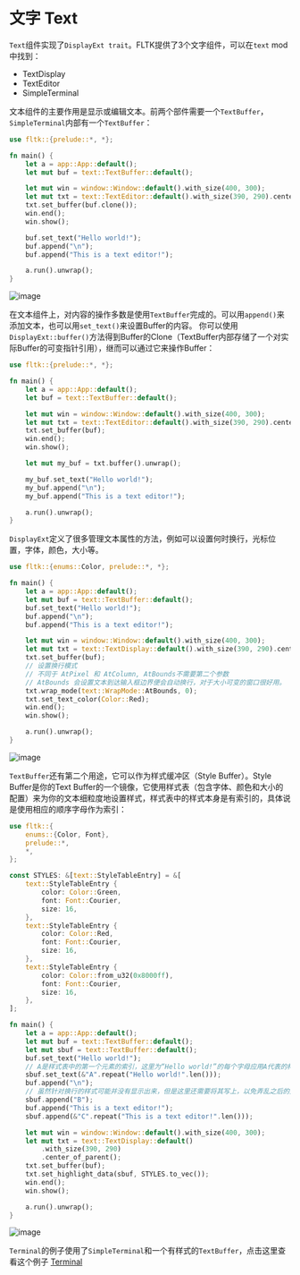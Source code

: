 # 文字 Text

`Text`组件实现了`DisplayExt trait`。FLTK提供了3个文字组件，可以在`text` mod中找到：
- TextDisplay
- TextEditor
- SimpleTerminal

文本组件的主要作用是显示或编辑文本。前两个部件需要一个`TextBuffer`，`SimpleTerminal`内部有一个`TextBuffer`：
```rust
use fltk::{prelude::*, *};

fn main() {
    let a = app::App::default();
    let mut buf = text::TextBuffer::default();

    let mut win = window::Window::default().with_size(400, 300);
    let mut txt = text::TextEditor::default().with_size(390, 290).center_of_parent();
    txt.set_buffer(buf.clone());
    win.end();
    win.show();

    buf.set_text("Hello world!");
    buf.append("\n");
    buf.append("This is a text editor!");

    a.run().unwrap();
}
```

![image](https://user-images.githubusercontent.com/37966791/145727101-175fe355-1383-4789-ae40-2945ef0c63e2.png)

在文本组件上，对内容的操作多数是使用`TextBuffer`完成的。可以用`append()`来添加文本，也可以用`set_text()`来设置Buffer的内容。
你可以使用`DisplayExt::buffer()`方法得到Buffer的Clone（TextBuffer内部存储了一个对实际Buffer的可变指针引用），继而可以通过它来操作Buffer：

```rust
use fltk::{prelude::*, *};

fn main() {
    let a = app::App::default();
    let buf = text::TextBuffer::default();

    let mut win = window::Window::default().with_size(400, 300);
    let mut txt = text::TextEditor::default().with_size(390, 290).center_of_parent();
    txt.set_buffer(buf);
    win.end();
    win.show();

    let mut my_buf = txt.buffer().unwrap();

    my_buf.set_text("Hello world!");
    my_buf.append("\n");
    my_buf.append("This is a text editor!");

    a.run().unwrap();
}
```

`DisplayExt`定义了很多管理文本属性的方法，例如可以设置何时换行，光标位置，字体，颜色，大小等。
```rust
use fltk::{enums::Color, prelude::*, *};

fn main() {
    let a = app::App::default();
    let mut buf = text::TextBuffer::default();
    buf.set_text("Hello world!");
    buf.append("\n");
    buf.append("This is a text editor!");

    let mut win = window::Window::default().with_size(400, 300);
    let mut txt = text::TextDisplay::default().with_size(390, 290).center_of_parent();
    txt.set_buffer(buf);
    // 设置换行模式
    // 不同于 AtPixel 和 AtColumn, AtBounds不需要第二个参数
    // AtBounds 会设置文本到达输入框边界便会自动换行，对于大小可变的窗口很好用。
    txt.wrap_mode(text::WrapMode::AtBounds, 0);
    txt.set_text_color(Color::Red);
    win.end();
    win.show();

    a.run().unwrap();
}
```

![image](https://user-images.githubusercontent.com/37966791/145727121-8396c77e-836d-4406-abd1-92af32ff7242.png)

`TextBuffer`还有第二个用途，它可以作为样式缓冲区（Style Buffer）。Style Buffer是你的Text Buffer的一个镜像，它使用样式表（包含字体、颜色和大小的配置）来为你的文本细粒度地设置样式，样式表中的样式本身是有索引的，具体说是使用相应的顺序字母作为索引：
```rust
use fltk::{
    enums::{Color, Font},
    prelude::*,
    *,
};

const STYLES: &[text::StyleTableEntry] = &[
    text::StyleTableEntry {
        color: Color::Green,
        font: Font::Courier,
        size: 16,
    },
    text::StyleTableEntry {
        color: Color::Red,
        font: Font::Courier,
        size: 16,
    },
    text::StyleTableEntry {
        color: Color::from_u32(0x8000ff),
        font: Font::Courier,
        size: 16,
    },
];

fn main() {
    let a = app::App::default();
    let mut buf = text::TextBuffer::default();
    let mut sbuf = text::TextBuffer::default();
    buf.set_text("Hello world!");
    // A是样式表中的第一个元素的索引，这里为“Hello world!”的每个字母应用A代表的样式
    sbuf.set_text(&"A".repeat("Hello world!".len())); 
    buf.append("\n"); 
    // 虽然针对换行的样式可能并没有显示出来，但是这里还需要将其写上，以免弄乱之后的文字样式
    sbuf.append("B"); 
    buf.append("This is a text editor!");
    sbuf.append(&"C".repeat("This is a text editor!".len()));

    let mut win = window::Window::default().with_size(400, 300);
    let mut txt = text::TextDisplay::default()
        .with_size(390, 290)
        .center_of_parent();
    txt.set_buffer(buf);
    txt.set_highlight_data(sbuf, STYLES.to_vec());
    win.end();
    win.show();

    a.run().unwrap();
}
```

![image](https://user-images.githubusercontent.com/37966791/145727157-be992344-763d-41f9-b3d8-2dfa13fbaab1.png)

`Terminal`的例子使用了`SimpleTerminal`和一个有样式的`TextBuffer`，点击这里查看这个例子 [Terminal](https://github.com/fltk-rs/fltk-rs/blob/master/fltk/examples/terminal.rs) 
